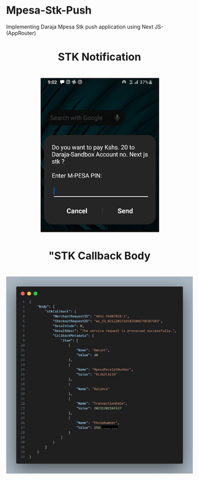 # Mpesa-Stk-Push
Implementing Daraja Mpesa Stk push application using  Next JS-(AppRouter)

<div align="center">
  <h1>STK Notification<h1>
  <img src="public/screenshot1.PNG" alt="STK Notification Screenshot" />
</div>

<div align="center">
  <h1>"STK Callback Body<h1>
  <img src="public/screenshot.jpg" alt="STK Callback body Screenshot" />
</div>

